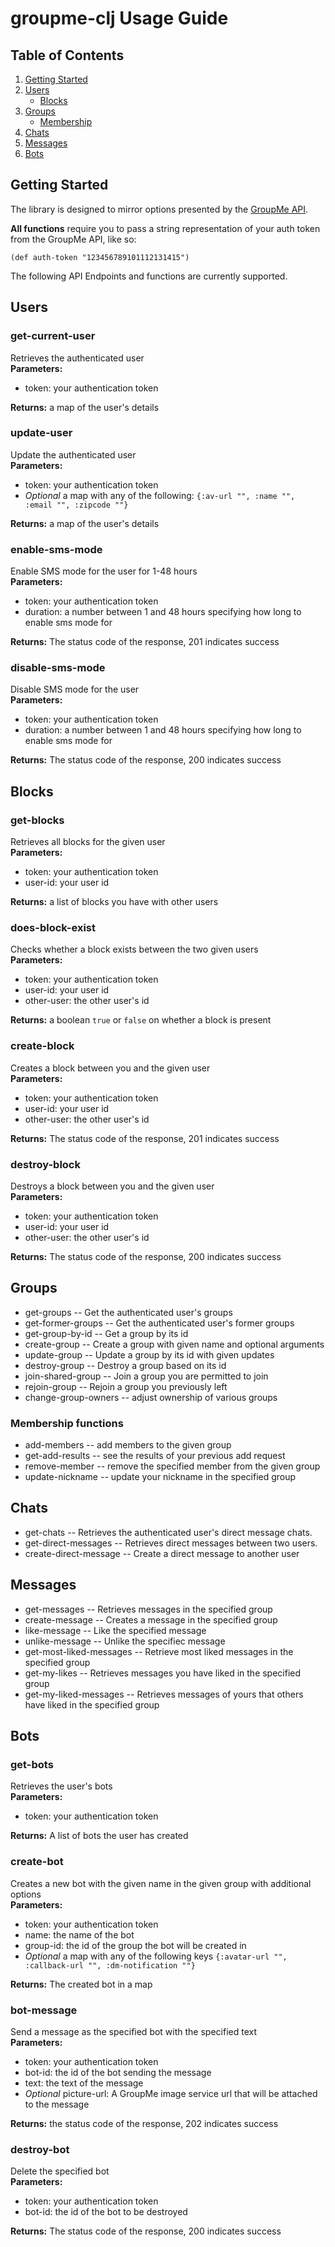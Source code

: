 # groupme-clj Usage Guide

## Table of Contents
1. [Getting Started](#getting-started)
2. [Users](#users)
   - [Blocks](#blocks)
3. [Groups](#groups)
   - [Membership](#membership)
4. [Chats](#chats)
5. [Messages](#messages)
6. [Bots](#bots)

## Getting Started
The library is designed to mirror options presented by the [GroupMe API](https://dev.groupme.com/docs/v3).

__All functions__ require you to pass a string representation of your auth token from the GroupMe API, like so:

`(def auth-token "123456789101112131415")`
    
The following API Endpoints and functions are currently supported.

## Users
### get-current-user  
Retrieves the authenticated user   
__Parameters:__  
* token: your authentication token

__Returns:__ a map of the user's details

### update-user
Update the authenticated user   
__Parameters:__  
* token: your authentication token
* _Optional_ a map with any of the following: `{:av-url "", :name "", :email "", :zipcode ""}`  
  
__Returns:__ a map of the user's details

### enable-sms-mode
Enable SMS mode for the user for 1-48 hours  
__Parameters:__  
* token: your authentication token
* duration: a number between 1 and 48 hours specifying how long to enable sms mode for   
  
__Returns:__ The status code of the response, 201 indicates success

### disable-sms-mode
Disable SMS mode for the user  
__Parameters:__  
* token: your authentication token
* duration: a number between 1 and 48 hours specifying how long to enable sms mode for   
  
__Returns:__ The status code of the response, 200 indicates success

## Blocks
### get-blocks
Retrieves all blocks for the given user  
__Parameters:__  
* token: your authentication token
* user-id: your user id  

__Returns:__ a list of blocks you have with other users

### does-block-exist
Checks whether a block exists between the two given users  
__Parameters:__  
* token: your authentication token
* user-id: your user id
* other-user: the other user's id  

__Returns:__ a boolean `true` or `false` on whether a block is present

### create-block
Creates a block between you and the given user  
__Parameters:__  
* token: your authentication token
* user-id: your user id
* other-user: the other user's id  

__Returns:__ The status code of the response, 201 indicates success

### destroy-block
Destroys a block between you and the given user  
__Parameters:__  
* token: your authentication token
* user-id: your user id
* other-user: the other user's id  

__Returns:__ The status code of the response, 200 indicates success
    
## Groups

* get-groups  --  Get the authenticated user's groups
* get-former-groups  --  Get the authenticated user's former groups
* get-group-by-id  --  Get a group by its id
* create-group  --  Create a group with given name and optional arguments
* update-group  --  Update a group by its id with given updates
* destroy-group  --  Destroy a group based on its id
* join-shared-group  --  Join a group you are permitted to join
* rejoin-group   --  Rejoin a group you previously left
* change-group-owners  --  adjust ownership of various groups

### Membership functions

* add-members  --  add members to the given group
* get-add-results  --  see the results of your previous add request
* remove-member  --  remove the specified member from the given group
* update-nickname  --  update your nickname in the specified group

        
## Chats

* get-chats  -- Retrieves the authenticated user's direct message chats.
* get-direct-messages  --  Retrieves direct messages between two users.
* create-direct-message  --  Create a direct message to another user

## Messages
* get-messages  --  Retrieves messages in the specified group
* create-message  --   Creates a message in the specified group
* like-message  --  Like the specified message
* unlike-message  --  Unlike the specifiec message
* get-most-liked-messages  --  Retrieve most liked messages in the specified group
* get-my-likes  --  Retrieves messages you have liked in the specified group
* get-my-liked-messages  --  Retrieves messages of yours that others have liked in the specified group

## Bots
### get-bots
Retrieves the user's bots  
__Parameters:__  
* token: your authentication token  

__Returns:__ A list of bots the user has created

### create-bot
Creates a new bot with the given name in the given group with additional options  
__Parameters:__  
* token: your authentication token
* name: the name of the bot
* group-id: the id of the group the bot will be created in
* _Optional_ a map with any of the following keys `{:avatar-url "", :callback-url "", :dm-notification ""}`  

__Returns:__ The created bot in a map

### bot-message
Send a message as the specified bot with the specified text  
__Parameters:__  
* token: your authentication token
* bot-id: the id of the bot sending the message
* text: the text of the message
* _Optional_ picture-url: A GroupMe image service url that will be attached to the message  

__Returns:__ the status code of the response, 202 indicates success

### destroy-bot
Delete the specified bot  
__Parameters:__  
* token: your authentication token
* bot-id: the id of the bot to be destroyed  

__Returns:__ The status code of the response, 200 indicates success
